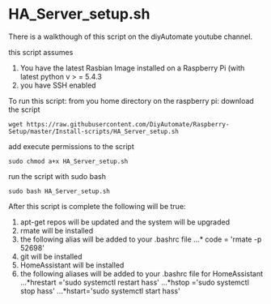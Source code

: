 HA_Server_setup.sh
=======

There is a walkthough of this script on the diyAutomate youtube channel.

this script assumes
1. You have the latest Rasbian Image installed on a Raspberry Pi (with latest python v > = 5.4.3
2. you have SSH enabled

To run this script: from you home directory on the raspberry pi:
download the script
```
wget https://raw.githubusercontent.com/DiyAutomate/Raspberry-Setup/master/Install-scripts/HA_Server_setup.sh
```
add execute permissions to the script
```
sudo chmod a+x HA_Server_setup.sh
```
run the script with sudo bash
```
sudo bash HA_Server_setup.sh
```

After this script is complete the following will be true:
1. apt-get repos will be updated and the system will be upgraded
2. rmate will be installed
3. the following alias will be added to your .bashrc file
...* code = 'rmate -p 52698'
4. git will be installed
5. HomeAssistant will be installed
6. the following aliases will be added to your .bashrc file for HomeAssistant
...*hrestart ='sudo systemctl restart hass'
...*hstop ='sudo systemctl stop hass'
...*hstart='sudo systemctl start hass'
